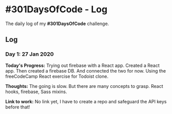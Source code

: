 # #301DaysOfCode - Log
The daily log of my **#301DaysOfCode** challenge.

## Log

### Day 1: 27 Jan 2020

**Today's Progress:** Trying out firebase with a React app. Created a React app. Then created a firebase DB. And connected the two for now. Using the freeCodeCamp React exercise for Todoist clone.

**Thoughts:** The going is slow. But there are many concepts to grasp. React hooks, firebase, Sass mixins.

**Link to work:** No link yet, I have to create a repo and safeguard the API keys before that!
